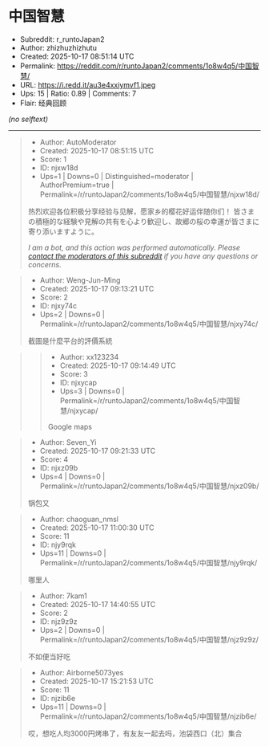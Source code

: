# 中国智慧

- Subreddit: r_runtoJapan2
- Author: zhizhuzhizhutu
- Created: 2025-10-17 08:51:14 UTC
- Permalink: https://reddit.com/r/runtoJapan2/comments/1o8w4q5/中国智慧/
- URL: https://i.redd.it/au3e4xxiymvf1.jpeg
- Ups: 15 | Ratio: 0.89 | Comments: 7
- Flair: 经典回顾

_(no selftext)_

---

> - Author: AutoModerator
> - Created: 2025-10-17 08:51:15 UTC
> - Score: 1
> - ID: njxw18d
> - Ups=1 | Downs=0 | Distinguished=moderator | AuthorPremium=true | Permalink=/r/runtoJapan2/comments/1o8w4q5/中国智慧/njxw18d/
>
> 热烈欢迎各位积极分享经验与见解，愿家乡的樱花好运伴随你们！
> 皆さまの積極的な経験や見解の共有を心より歓迎し、故郷の桜の幸運が皆さまに寄り添いますように。
> 
> *I am a bot, and this action was performed automatically. Please [contact the moderators of this subreddit](/message/compose/?to=/r/runtoJapan2) if you have any questions or concerns.*

> - Author: Weng-Jun-Ming
> - Created: 2025-10-17 09:13:21 UTC
> - Score: 2
> - ID: njxy74c
> - Ups=2 | Downs=0 | Permalink=/r/runtoJapan2/comments/1o8w4q5/中国智慧/njxy74c/
>
> 截圖是什麼平台的評價系統

>> - Author: xx123234
>> - Created: 2025-10-17 09:14:49 UTC
>> - Score: 3
>> - ID: njxycap
>> - Ups=3 | Downs=0 | Permalink=/r/runtoJapan2/comments/1o8w4q5/中国智慧/njxycap/
>>
>> Google maps

> - Author: Seven_Yi
> - Created: 2025-10-17 09:21:33 UTC
> - Score: 4
> - ID: njxz09b
> - Ups=4 | Downs=0 | Permalink=/r/runtoJapan2/comments/1o8w4q5/中国智慧/njxz09b/
>
> 锅包又

> - Author: chaoguan_nmsl
> - Created: 2025-10-17 11:00:30 UTC
> - Score: 11
> - ID: njy9rqk
> - Ups=11 | Downs=0 | Permalink=/r/runtoJapan2/comments/1o8w4q5/中国智慧/njy9rqk/
>
> 哪里人

> - Author: 7kam1
> - Created: 2025-10-17 14:40:55 UTC
> - Score: 2
> - ID: njz9z9z
> - Ups=2 | Downs=0 | Permalink=/r/runtoJapan2/comments/1o8w4q5/中国智慧/njz9z9z/
>
> 不如便当好吃

> - Author: Airborne5073yes
> - Created: 2025-10-17 15:21:53 UTC
> - Score: 11
> - ID: njzib6e
> - Ups=11 | Downs=0 | Permalink=/r/runtoJapan2/comments/1o8w4q5/中国智慧/njzib6e/
>
> 哎，想吃人均3000円烤串了，有友友一起去吗，池袋西口（北）集合
